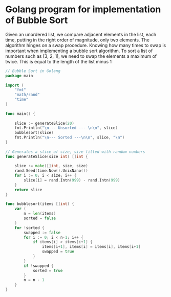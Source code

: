 # Golang program for implementation of Bubble Sort
Given an unordered list, we compare adjacent elements in the list, each time, putting in the right order of magnitude, only two elements. The algorithm hinges on a swap procedure. Knowing how many times to swap is important when implementing a bubble sort algorithm. To sort a list of numbers such as [3, 2, 1], we need to swap the elements a maximum of twice. This is equal to the length of the list minus 1

``` go
// Bubble Sort in Golang
package main
 
import (
    "fmt"
    "math/rand"
    "time"
)
 
func main() {
 
    slice := generateSlice(20)
    fmt.Println("\n--- Unsorted --- \n\n", slice)
    bubblesort(slice)
    fmt.Println("\n--- Sorted ---\n\n", slice, "\n")
}
 
// Generates a slice of size, size filled with random numbers
func generateSlice(size int) []int {
 
    slice := make([]int, size, size)
    rand.Seed(time.Now().UnixNano())
    for i := 0; i < size; i++ {
        slice[i] = rand.Intn(999) - rand.Intn(999)
    }
    return slice
}
  
func bubblesort(items []int) {
    var (
        n = len(items)
        sorted = false
    )
    for !sorted {
        swapped := false
        for i := 0; i < n-1; i++ {
            if items[i] > items[i+1] {
                items[i+1], items[i] = items[i], items[i+1]
                swapped = true
            }
        }
        if !swapped {
            sorted = true
        }
        n = n - 1
    }
}
```